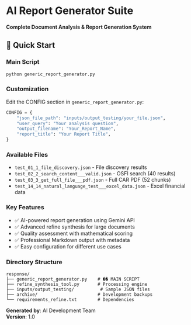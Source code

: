 # AI Report Generator Suite
**Complete Document Analysis & Report Generation System**

## 🚀 Quick Start

### Main Script
```bash
python generic_report_generator.py
```

### Customization
Edit the CONFIG section in `generic_report_generator.py`:

```python
CONFIG = {
    "json_file_path": "inputs/output_testing/your_file.json",
    "user_query": "Your analysis question",
    "output_filename": "Your_Report_Name",
    "report_title": "Your Report Title",
}
```

### Available Files
- `test_01_1_file_discovery.json` - File discovery results
- `test_02_2_search_content___valid.json` - OSFI search (40 results)  
- `test_03_3_get_full_file___pdf.json` - Full CAR PDF (52 chunks)
- `test_14_14_natural_language_test___excel_data.json` - Excel financial data

### Key Features
- ✅ AI-powered report generation using Gemini API
- ✅ Advanced refine synthesis for large documents
- ✅ Quality assessment with mathematical scoring
- ✅ Professional Markdown output with metadata
- ✅ Easy configuration for different use cases

### Directory Structure
```
response/
├── generic_report_generator.py    # �� MAIN SCRIPT  
├── refine_synthesis_tool.py       # Processing engine
├── inputs/output_testing/          # Sample JSON files
├── archive/                       # Development backups
└── requirements_refine.txt        # Dependencies
```

**Generated by**: AI Development Team  
**Version**: 1.0
